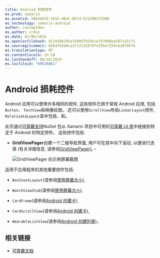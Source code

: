 ```yaml
---
title: Android 损耗控件
ms.prod: xamarin
ms.assetid: 5B62A5F8-5E55-4B3C-BFC4-E21CDB27C08B
ms.technology: xamarin-android
author: conceptdev
ms.author: crdun
ms.date: 02/06/2018
ms.openlocfilehash: 821e50b345a7b00d7b545ce7b7890ee5971e5cf1
ms.sourcegitcommit: 6264fb540ca1f131328707e295e7259cb10f95fb
ms.translationtype: MT
ms.contentlocale: zh-CN
ms.lasthandoff: 08/16/2019
ms.locfileid: "69526661"
---
```

# <a name="android-wear-controls"></a>Android 损耗控件

Android 应用可以使用许多相同的控件, 这些控件已用于常规 Android 应用, 包括`Button`、 `TextView`和映像绘图。 还可以使用`ScrollView`布局`LinearLayout`控件, `RelativateLayout`其中包括、和。

此页通过[可穿戴支持](https://www.nuget.org/packages/Xamarin.Android.Wear/)NuGet 包从 Xamarin 项目中可用的[可穿戴 UI 库](https://developer.android.com/training/wearables/apps/layouts.html#UiLibrary)中链接到特定于 Android 的特定控件。 这些控件包括:

- **GridViewPager**创建一个二维导航界面, 用户可在其中向下滚动, 以便进行选择 (有关详细信息, 请参阅[GridViewPager):](~/android/wear/user-interface/controls/gridviewpager.md) &ndash;

    ![GridViewPager 的示例屏幕截图](images/gridviewpager.png)

适用于应用程序的其他重要控件包括:

* `BoxInsetLayout`(请参阅[使用屏幕大小](~/android/wear/screen-sizes.md)),

* `WatchViewStub`(请参阅[使用屏幕大小](~/android/wear/screen-sizes.md)),

* `CardFrame`(请参阅[Android 创建卡](https://developer.android.com/training/wearables/ui/cards.html)),

* `CardScrollView`(请参阅[Android 创建卡](https://developer.android.com/training/wearables/ui/cards.html)),

* `WearableListView`(请参阅[Android 创建列表](https://developer.android.com/training/wearables/ui/lists.html))。


## <a name="related-links"></a>相关链接

- [可穿戴文档](https://developer.android.com/reference/android/support/wearable/view/package-summary.html)
